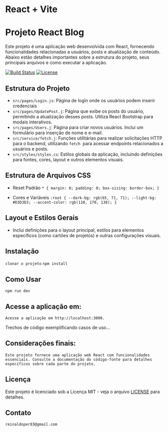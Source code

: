 # React + Vite

# Projeto React Blog

Este projeto é uma aplicação web desenvolvida com React, fornecendo funcionalidades relacionadas a usuários, posts e atualização de conteúdo. Abaixo estão detalhes importantes sobre a estrutura do projeto, seus principais arquivos e como executar a aplicação.

[![Build Status](https://travis-ci.org/seu-usuario/seu-repositorio.svg?branch=master)](https://travis-ci.org/seu-usuario/seu-repositorio)
[![License](https://img.shields.io/badge/License-MIT-blue.svg)](LICENCE)

## Estrutura do Projeto

- `src/pages/Login.js`: Página de login onde os usuários podem inserir credenciais
- `src/pages/UpdatePost.j`: Página que exibe os posts do usuário, permitindo a atualização desses posts. Utiliza React Bootstrap para modais interativos.
- `src/pages/Users.j`: Página para criar novos usuários. Inclui um formulário para inserção de nome e e-mail.
- `src/service/fetch.j`: Funções utilitárias para realizar solicitações HTTP para o backend, utilizando `fetch `para acessar endpoints relacionados a usuários e posts.
- `src/styles/styles.cs`: Estilos globais da aplicação, incluindo definições para fontes, cores, layout e outros elementos visuais.

## Estrutura de Arquivos CSS

- Reset Padrão
`* {
  margin: 0;
  padding: 0;
  box-sizing: border-box;
}
`

- Cores e Variáveis
`:root {
  --dark-bg: rgb(65, 71, 71);
  --light-bg: #D3D3D3;
  --accent-color: rgb(110, 170, 138);
}
`

## Layout e Estilos Gerais

- Inclui definições para o layout principal, estilos para elementos específicos (como cartões de projetos) e outras configurações visuais.


## Instalação

`clonar o projeto`
`npm install`

## Como Usar

`npm run dev`

## Acesse a aplicação em:

`Acesse a aplicação em http://localhost:3000.`

Trechos de código exemplificando casos de uso...

## Considerações finais:

`Este projeto fornece uma aplicação web React com funcionalidades essenciais. Consulte a documentação do código-fonte para detalhes específicos sobre cada parte do projeto.`

## Licença

Este projeto é licenciado sob a Licença MIT - veja o arquivo [LICENSE](LICENCE) para detalhes.

## Contato

`reinaldoper83@gmail.com`

